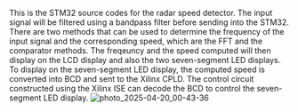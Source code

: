 This is the STM32 source codes for the radar speed detector. The input signal will be filtered using a bandpass filter before sending into the STM32.
There are two methods that can be used to determine the frequency of the input signal and the corresponding speed, which are the FFT and the comparator methods.
The freqeuncy and the speed computed will then display on the LCD display and also the two seven-segment LED displays.
To display on the seven-segment LED display, the computed speed is converted into BCD and sent to the Xilinx CPLD.
The control circuit constructed using the Xilinx ISE can decode the BCD to control the seven-segment LED display.
![photo_2025-04-20_00-43-36](https://github.com/user-attachments/assets/46848da5-c938-4986-85d4-0ca7a6e87054)
